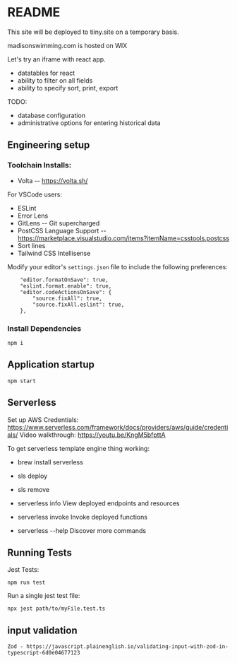 # README

This site will be deployed to tiiny.site on a temporary basis.

madisonswimming.com is hosted on WIX

Let's try an iframe with react app.
* datatables for react
* ability to filter on all fields
* ability to specify sort, print, export

TODO:
* database configuration
* administrative options for entering historical data

## Engineering setup

### Toolchain Installs:
- Volta -- https://volta.sh/

For VSCode users:
- ESLint
- Error Lens
- GitLens -- Git supercharged
- PostCSS Language Support -- https://marketplace.visualstudio.com/items?itemName=csstools.postcss
- Sort lines
- Tailwind CSS Intellisense

Modify your editor's `settings.json` file to include the following preferences:
```
    "editor.formatOnSave": true,
    "eslint.format.enable": true,
    "editor.codeActionsOnSave": {
        "source.fixAll": true,
        "source.fixAll.eslint": true,
    },
```

### Install Dependencies
    npm i

## Application startup
    npm start

## Serverless
Set up AWS Credentials: https://www.serverless.com/framework/docs/providers/aws/guide/credentials/
Video walkthrough: https://youtu.be/KngM5bfpttA

To get serverless template engine thing working:
 - brew install serverless

 - sls deploy
 - sls remove
 - serverless info      View deployed endpoints and resources
 - serverless invoke    Invoke deployed functions
 - serverless --help    Discover more commands

## Running Tests
Jest Tests:
```
npm run test
```
Run a single jest test file:
```
npx jest path/to/myFile.test.ts
```

## input validation
    Zod - https://javascript.plainenglish.io/validating-input-with-zod-in-typescript-6d0e04677123
